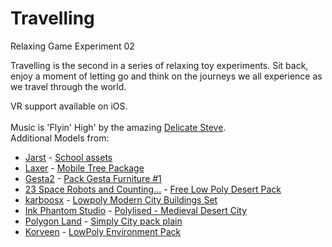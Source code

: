 # Travelling
Relaxing Game Experiment 02

Travelling is the second in a series of relaxing toy experiments. Sit back, enjoy a moment of letting go and think on the journeys we all experience as we travel through the world.

<div class="description">VR support available on iOS.</div>
<br/>
<div class="credits">
  <div class="credit">Music is 'Flyin' High' by the amazing <a href="http://delicatesteve.com">Delicate Steve</a>.</div>
  <div class="credit">Additional Models from:
    <ul>
      <li><a href="https://assetstore.unity.com/publishers/42196">Jarst</a> - <a href="https://assetstore.unity.com/packages/3d/environments/school-assets-146253">School assets</a></li>
      <li><a href="https://assetstore.unity.com/publishers/7730">Laxer</a> - <a href="https://assetstore.unity.com/packages/3d/vegetation/trees/mobile-tree-package-18866">Mobile Tree Package</a></li>
      <li><a href="https://assetstore.unity.com/publishers/3681">Gesta2</a> - <a
          href="https://assetstore.unity.com/packages/3d/props/furniture/pack-gesta-furniture-1-28237">Pack Gesta Furniture
          #1</a></li>
      <li><a href="https://assetstore.unity.com/publishers/21779">23 Space Robots and Counting...</a> - <a
          href="https://assetstore.unity.com/packages/3d/environments/free-low-poly-desert-pack-106709">Free Low Poly Desert Pack</a></li>
      <li><a href="https://assetstore.unity.com/publishers/21807">karboosx</a> - <a
          href="https://assetstore.unity.com/packages/3d/environments/urban/lowpoly-modern-city-buildings-set-64427">Lowpoly
          Modern City Buildings Set</a></li>
      <li><a href="https://assetstore.unity.com/publishers/16307">Ink Phantom Studio</a> - <a
          href="https://assetstore.unity.com/packages/3d/environments/historic/polylised-medieval-desert-city-94557">Polylised
          - Medieval Desert City</a></li>
      <li><a href="https://assetstore.unity.com/publishers/26773">Polygon Land</a> - <a
          href="https://assetstore.unity.com/packages/3d/environments/urban/simple-city-pack-plain-100348">Simply City pack plain</a></li>
      <li><a href="https://assetstore.unity.com/publishers/5213">Korveen</a> - <a
          href="https://assetstore.unity.com/packages/3d/environments/landscapes/lowpoly-environment-pack-99479">LowPoly Environment Pack</a></li>
    </ul>
  </div>
